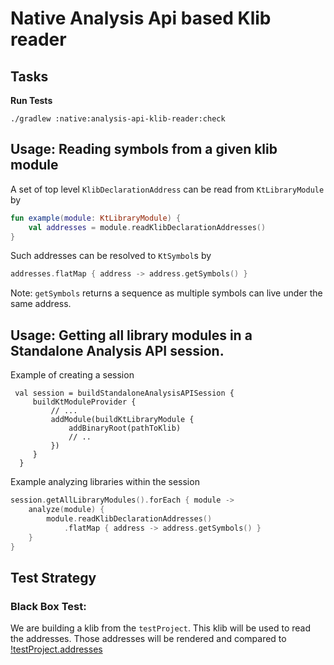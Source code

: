 # Native Analysis Api based Klib reader

## Tasks

**Run Tests**

``` 
./gradlew :native:analysis-api-klib-reader:check
```

## Usage: Reading symbols from a given klib module

A set of top level `KlibDeclarationAddress` can be read from `KtLibraryModule` by

```kotlin
fun example(module: KtLibraryModule) {
    val addresses = module.readKlibDeclarationAddresses()
}
```

Such addresses can be resolved to `KtSymbol`s by

```kotlin
addresses.flatMap { address -> address.getSymbols() }
```

Note: `getSymbols` returns a sequence as multiple symbols can live under the same address.

## Usage: Getting all library modules in a Standalone Analysis API session. 

Example of creating a session
```kotin
 val session = buildStandaloneAnalysisAPISession {
     buildKtModuleProvider {
         // ... 
         addModule(buildKtLibraryModule {
             addBinaryRoot(pathToKlib)
             // ..
         })
     }
  }
```

Example analyzing libraries within the session
```kotlin
session.getAllLibraryModules().forEach { module -> 
    analyze(module) { 
        module.readKlibDeclarationAddresses()
            .flatMap { address -> address.getSymbols() }
    }
}
```

## Test Strategy

### Black Box Test:

We are building a klib from the `testProject`.
This klib will be used to read the addresses. Those addresses will be rendered and compared to
[!testProject.addresses](testData%2F%21testProject.addresses)

